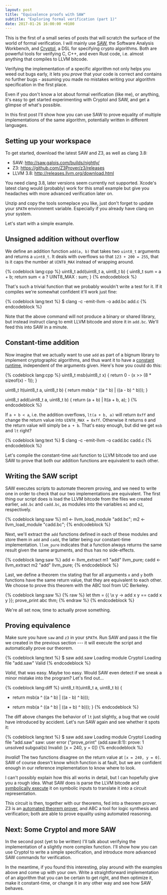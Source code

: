 ```yaml
---
layout: post
title: "Equivalence proofs with SAW"
subtitle: "Exploring formal verification (part 1)"
date: 2017-01-26 16:00:00 +0100
---
```


This is the first of a small series of posts that will scratch the surface of the world of formal verification. I will mainly use [SAW](http://saw.galois.com/), the Software Analysis Workbench, and [Cryptol](http://cryptol.net/), a DSL for specifying crypto algorithms. Both are powerful tools for verifying C, C++, and even Rust code, i.e. almost anything that compiles to LLVM bitcode.

Verifying the implementation of a specific algorithm not only helps you weed out bugs early, it lets you *prove* that your code is correct and contains no further bugs - assuming you made no mistakes writing your algorithm specification in the first place.

Even if you don't know a lot about formal verification (like me), or anything, it's easy to get started experimenting with Cryptol and SAW, and get a glimpse of what's possible.

In this first post I'll show how you can use SAW to prove equality of multiple implementations of the same algorithm, potentially written in different languages.

## Setting up your workspace

To get started, download the latest SAW and Z3, as well as clang 3.8:

* SAW: http://saw.galois.com/builds/nightly/
* Z3: https://github.com/Z3Prover/z3/releases
* LLVM 3.8: http://releases.llvm.org/download.html

You need clang 3.8, later versions seem currently not supported. Xcode's latest clang would (probably) work for this small example but give you headaches with more advanced verification later on.

Unzip and copy the tools someplace you like, just don't forget to update your `$PATH` environment variable. Especially if you already have clang on your system.

Let's start with a simple example.

## Unsigned addition without overflow

We define an addition function `add(a, b)` that takes two `uint8_t` arguments and returns a `uint8_t`. It deals with overflows so that `123 + 200 = 255`, that is it caps the number at `UINT8_MAX` instead of wrapping around.

{% codeblock lang:cpp %}
uint8_t add(uint8_t a, uint8_t b) {
  uint8_t sum = a + b;
  return sum < a ? UINT8_MAX : sum;
}
{% endcodeblock %}

That's such a trivial function that we probably wouldn't write a test for it. If it compiles we're somewhat confident it'll work just fine:

{% codeblock lang:text %}
$ clang -c -emit-llvm -o add.bc add.c
{% endcodeblock %}

Note that the above command will not produce a binary or shared library, but instead instruct clang to emit LLVM bitcode and store it in `add.bc`. We'll feed this into SAW in a minute.

## Constant-time addition

Now imagine that we actually want to use `add` as part of a bignum library to implement cryptographic algorithms, and thus want it to have a [constant runtime](https://cryptocoding.net/index.php/Coding_rules#Avoid_branchings_controlled_by_secret_data), independent of the arguments given. Here's how you could do this:

{% codeblock lang:cpp %}
uint8_t msb(uint8_t x) {
  return 0 - (x >> (8 * sizeof(x) - 1));
}

uint8_t lt(uint8_t a, uint8_t b) {
  return msb(a ^ ((a ^ b) | ((a - b) ^ b)));
}

uint8_t add(uint8_t a, uint8_t b) {
  return (a + b) | lt(a + b, a);
}
{% endcodeblock %}

If `a + b < a`, i.e. the addition overflows, `lt(a + b, a)` will return `0xff` and change the return value into `UINT8_MAX = 0xff`. Otherwise it returns `0` and the return value will simply be `a + b`. That's easy enough, but did we get `msb` and `lt` right?

{% codeblock lang:text %}
$ clang -c -emit-llvm -o cadd.bc cadd.c
{% endcodeblock %}

Let's compile the constant-time `add` function to LLVM bitcode too and use SAW to prove that both our addition functions are equivalent to each other.

## Writing the SAW script

SAW executes scripts to automate theorem proving, and we need to write one in order to check that our two implementations are equivalent. The first thing our script does is load the LLVM bitcode from the files we created earlier, `add.bc` and `cadd.bc`, as modules into the variables `m1` and `m2`, respectively.

{% codeblock lang:saw %}
m1 <- llvm_load_module "add.bc";
m2 <- llvm_load_module "cadd.bc";
{% endcodeblock %}

Next, we'll extract the `add` functions defined in each of these modules and store them in `add` and `cadd`, the latter being our constant-time implementation. `llvm_pure` indicates that a function always returns the same result given the same arguments, and thus has no side-effects.

{% codeblock lang:saw %}
add <- llvm_extract m1 "add" llvm_pure;
cadd <- llvm_extract m2 "add" llvm_pure;
{% endcodeblock %}

Last, we define a theorem `thm` stating that for all arguments `x` and `y` both functions have the same return value, that they are equivalent to each other. We choose to prove this theorem with the ABC tool from UC Berkeley.

{% codeblock lang:saw %}
{% raw %}
let thm = {{ \x y -> add x y == cadd x y }};
prove_print abc thm;
{% endraw %}
{% endcodeblock %}

We're all set now, time to actually prove something.

## Proving equivalence

Make sure you have `saw` and `z3` in your `$PATH`. Run SAW and pass it the file we created in the previous section --- it will execute the script and automatically prove our theorem.

{% codeblock lang:text %}
$ saw add.saw
Loading module Cryptol
Loading file "add.saw"
Valid
{% endcodeblock %}

*Valid*, that was easy. Maybe too easy. Would SAW even detect if we sneak a minor mistake into the program? Let's find out...

{% codeblock lang:diff %}
 uint8_t lt(uint8_t a, uint8_t b) {
-  return msb(a ^ ((a ^ b) | ((a - b) ^ b)));
+  return msb(a ^ ((a ^ b) | ((a + b) ^ b)));
 }
{% endcodeblock %}

The diff above changes the behavior of `lt` just slightly, a bug that we could have introduced by accident. Let's run SAW again and see whether it spots it:

{% codeblock lang:text %}
$ saw add.saw
Loading module Cryptol
Loading file "add.saw"
saw: user error ("prove_print" (add.saw:8:1):
prove: 1 unsolved subgoal(s)
Invalid: [x = 240, y = 0])
{% endcodeblock %}

*Invalid*! The two functions disagree on the return value at `[x = 240, y = 0]`. SAW of course doesn't know which function is at fault, but we are confident enough in our reference implementation to know where to look.

I can't possibly explain how this all works in detail, but I can hopefully give you a rough idea. What SAW does is parse the LLVM bitcode and [symbolically execute](https://en.wikipedia.org/wiki/Symbolic_execution) it on symbolic inputs to translate it into a circuit representation.

This circuit is then, together with our theorems, fed into a theorem prover. Z3 is an [automated theorem prover](https://en.wikipedia.org/wiki/Automated_theorem_proving), and ABC a tool for logic synthesis and verification; both are able to prove equality using automated reasoning.

## Next: Some Cryptol and more SAW

In the second post (yet to be written) I'll talk about verifying the implementation of a slightly more complex function. I'll show how you can use Cryptol to write a simple specification, and introduce more advanced SAW commands for verification.

In the meantime, if you found this interesting, play around with the examples above and come up with your own. Write a straightforward implementation of an algorithm that you can be certain to get right, and then optimize it, make it constant-time, or change it in any other way and see how SAW behaves.
